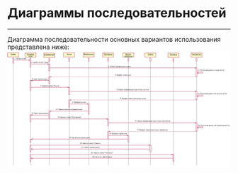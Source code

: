 # Диаграммы последовательностей
---

Диаграмма последовательности основных вариантов использования представлена ниже:
![sequenceDiagram](../../../pictures/diagrams/sequenceDiagram.png)
